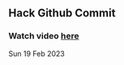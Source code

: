 
 ## Hack Github Commit 
 ### Watch video <a href="https://www.youtube.com">here</a> 
 Sun 19 Feb 2023 
